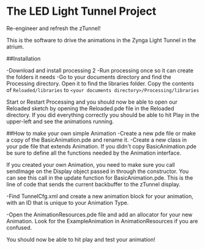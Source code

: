 The LED Light Tunnel Project
========

Re-engineer and refresh the zTunnel!

This is the software to drive the animations in the Zynga Light Tunnel in the atrium.

[](https://github.com/zFleischman/zTunnel/blob/master/light_tunnel.png)

##Installation

-Download and install processing 2
-Run processing once so it can create the folders it needs
-Go to your documents directory and find the Processing directory. Open it to find the libraries folder. Copy the contents of `Reloaded/libraries` to `<your documents directory>/Processing/libraries`

Start or Restart Processing and you should now be able to open our Reloaded sketch by opening the Reloaded.pde file in the Reloaded directory. If you did everything correctly you should be able to hit Play in the upper-left and see the animations running.

##How to make your own simple Animation
-Create a new pde file or make a copy of the BasicAnimation.pde and rename it.
-Create a new class in your pde file that extends Animation. If you didn't copy BasicAnimation.pde be sure to define all the functions needed by the Animation interface.

If you created your own Animation, you need to make sure you call sendImage on the Display object passed in through the constructor. You can see this call in the update function for BasicAnimation.pde. This is the line of code that sends the current backbuffer to the zTunnel display.

-Find TunnelCfg.xml and create a new animation block for your animation, with an ID that is unique to your Animation Type.

-Open the AnimationResources.pde file and add an allocator for your new Animation. Look for the ExampleAnimation in AnimationResources if you are confused.

You should now be able to hit play and test your animation!


